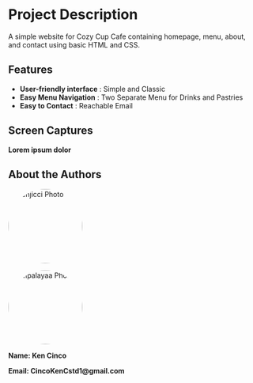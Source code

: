 # Project Description
A simple website for Cozy Cup Cafe containing homepage, menu, about, and contact using basic HTML and CSS.

## Features
- __User-friendly interface__ : Simple and Classic
- __Easy Menu Navigation__ : Two Separate Menu for Drinks and Pastries
- __Easy to Contact__ : Reachable Email

## Screen Captures
__Lorem ipsum dolor__

## About the Authors
<img src="[https://github.com/yourusername/yourrepository/raw/main/path/to/yourimage.jpg](https://github.com/account)](https://avatars.githubusercontent.com/u/143150787?s=400&u=92dee789c42731b7d57dfbdb96fe72a3809c1a2d&v=4)" 
     width="150" 
     style="border-radius: 50%;" 
     alt="Kenjicci Photo">

<img src="https://github.com/ampalayaa" 
     width="150" 
     style="border-radius: 50%;" 
     alt="ampalayaa Photo">

__Name: Ken Cinco__

__Email: CincoKenCstd1@gmail.com__


